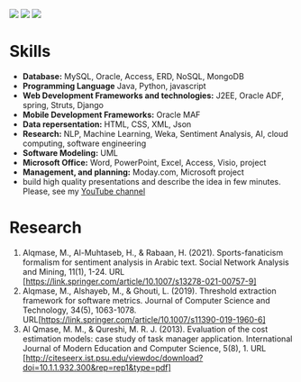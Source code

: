 

<a href="https://ye.linkedin.com/in/mohammed-alqmase-926281103"><img src="https://img.shields.io/badge/LinkedIn-0077B5?style=for-the-badge&logo=linkedin&logoColor=white"/></a>
<a href="https://www.youtube.com/channel/UCsK2w6fXkPk1rUnNuPCGw7w"><img src="https://img.shields.io/badge/YouTube-FF0000?style=for-the-badge&logo=youtube&logoColor=white"/></a>
<a href="https://www.facebook.com/mohammed.qumasi"><img src="https://img.shields.io/badge/facebook-1877F2?style=for-the-badge&logo=facebook&logoColor=white"/></a>

# Skills
* **Database:** MySQL, Oracle, Access, ERD, NoSQL, MongoDB
* **Programming Language** Java, Python, javascript
* **Web Development Frameworks and technologies:** J2EE, Oracle ADF, spring, Struts, Django
* **Mobile Development Frameworks:** Oracle MAF
* **Data repersentation:** HTML, CSS, XML, Json
* **Research:** NLP, Machine Learning, Weka, Sentiment Analysis, AI, cloud computing, software engineering
* **Software Modeling:** UML
* **Microsoft Office:** Word, PowerPoint, Excel, Access, Visio, project
* **Management, and planning:** Moday.com, Microsoft project
* build high quality presentations and describe the idea in few minutes. Please, see my [YouTube channel](https://www.youtube.com/channel/UCsK2w6fXkPk1rUnNuPCGw7w)

# Research
1. Alqmase, M., Al-Muhtaseb, H., & Rabaan, H. (2021). Sports-fanaticism formalism for sentiment analysis in Arabic text. Social Network Analysis and Mining, 11(1), 1-24. URL [https://link.springer.com/article/10.1007/s13278-021-00757-9]
2. Alqmase, M., Alshayeb, M., & Ghouti, L. (2019). Threshold extraction framework for software metrics. Journal of Computer Science and Technology, 34(5), 1063-1078. URL[https://link.springer.com/article/10.1007/s11390-019-1960-6]
3. Al Qmase, M. M., & Qureshi, M. R. J. (2013). Evaluation of the cost estimation models: case study of task manager application. International Journal of Modern Education and Computer Science, 5(8), 1. URL [http://citeseerx.ist.psu.edu/viewdoc/download?doi=10.1.1.932.300&rep=rep1&type=pdf]
